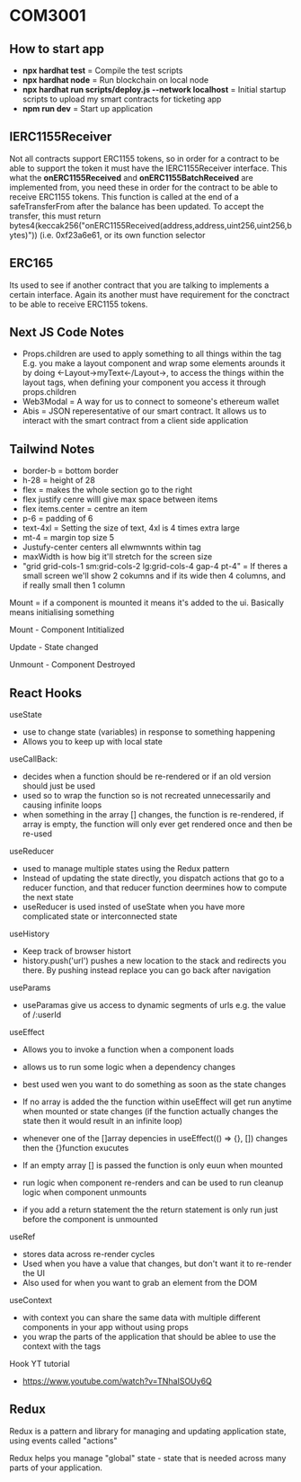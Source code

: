 # COM3001

## How to start app

- **npx hardhat test** = Compile the test scripts
- **npx hardhat node** = Run blockchain on local node
- **npx hardhat run scripts/deploy.js --network localhost** = Initial startup scripts to upload my smart contracts for ticketing app
- **npm run dev** = Start up application

## IERC1155Receiver

Not all contracts support ERC1155 tokens, so in order for a contract to be able to support the token it must have the IERC1155Receiver interface. This what the **onERC1155Received** and **onERC1155BatchReceived** are implemented from, you need these in order for the contract to be able to receive ERC1155 tokens. This function is called at the end of a safeTransferFrom after the balance has been updated. To accept the transfer, this must return bytes4(keccak256("onERC1155Received(address,address,uint256,uint256,bytes)")) (i.e. 0xf23a6e61, or its own function selector

## ERC165

Its used to see if another contract that you are talking to implements a certain interface. Again its another must have requirement for the conctract to be able to receive ERC1155 tokens.

## Next JS Code Notes

- Props.children are used to apply something to all things within the tag E.g. you make a layout component and wrap some elements arounds it by doing <-Layout->myText<-/Layout->, to access the things within the layout tags, when defining your component you access it through props.children
- Web3Modal = A way for us to connect to someone's ethereum wallet
- Abis = JSON reperesentative of our smart contract. It allows us to interact with the smart contract from a client side application

## Tailwind Notes

- border-b = bottom border
- h-28 = height of 28
- flex = makes the whole section go to the right
- flex justify cenre willl give max space between items
- flex items.center = centre an item
- p-6 = padding of 6
- text-4xl = Setting the size of text, 4xl is 4 times extra large
- mt-4 = margin top size 5
- Justufy-center centers all elwmwnnts within tag
- maxWidth is how big it'll stretch for the screen size
- "grid grid-cols-1 sm:grid-cols-2 lg:grid-cols-4 gap-4 pt-4" = If theres a small screen we'll show 2 cokumns and if its wide then 4 columns, and if really small then 1 column

Mount = if a component is mounted it means it's added to the ui. Basically means initialising something

Mount - Component Intitialized

Update - State changed

Unmount - Component Destroyed

## React Hooks

useState

- use to change state (variables) in response to something happening
- Allows you to keep up with local state

useCallBack:

- decides when a function should be re-rendered or if an old version should just be used
- used so to wrap the function so is not recreated unnecessarily and causing infinite loops
- when something in the array [] changes, the function is re-rendered, if array is empty, the function will only ever get rendered once and then be re-used

useReducer

- used to manage multiple states using the Redux pattern
- Instead of updating the state directly, you dispatch actions that go to a reducer function, and that reducer function deermines how to compute the next state
- useReducer is used insted of useState when you have more complicated state or interconnected state

useHistory

- Keep track of browser histort
- history.push('url') pushes a new location to the stack and redirects you there. By pushing instead replace you can go back after navigation

useParams

- useParamas give us access to dynamic segments of urls e.g. the value of /:userId

useEffect

- Allows you to invoke a function when a component loads

- allows us to run some logic when a dependency changes
- best used wen you want to do something as soon as the state changes
- If no array is added the the function within useEffect will get run anytime when mounted or state changes (if the function actually changes the state then it would result in an infinite loop)
- whenever one of the []array depencies in useEffect(() => {}, []) changes then the {}function exucutes
- If an empty array [] is passed the function is only euun when mounted
- run logic when component re-renders and can be used to run cleanup logic when component unmounts
- if you add a return statement the the return statement is only run just before the component is unmounted

useRef

- stores data across re-render cycles
- Used when you have a value that changes, but don't want it to re-render the UI
- Also used for when you want to grab an element from the DOM

useContext

- with context you can share the same data with multiple different components in your app without using props
- you wrap the parts of the application that should be ablee to use the context with the tags

Hook YT tutorial

- https://www.youtube.com/watch?v=TNhaISOUy6Q

## Redux

Redux is a pattern and library for managing and updating application state, using events called "actions"

Redux helps you manage "global" state - state that is needed across many parts of your application.
